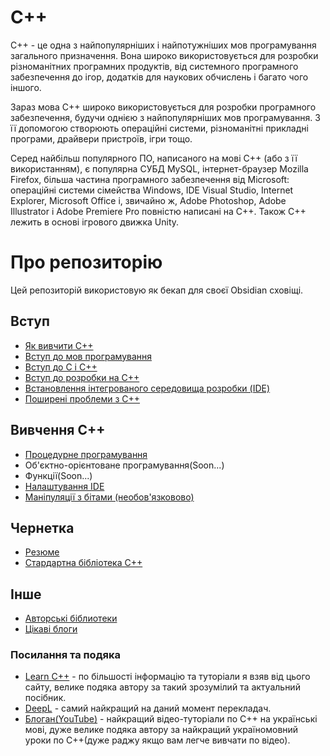 # C++
C++ - це одна з найпопулярніших і найпотужніших мов програмування загального призначення. Вона широко використовується для розробки різноманітних програмних продуктів, від системного програмного забезпечення до ігор, додатків для наукових обчислень і багато чого іншого.
 
Зараз мова C++ широко використовується для розробки програмного забезпечення, будучи однією з найпопулярніших мов програмування. З її допомогою створюють операційні системи, різноманітні прикладні програми, драйвери пристроїв, ігри тощо.

Серед найбільш популярного ПО, написаного на мові C++ (або з її використанням), є популярна СУБД MySQL, інтернет-браузер Mozilla Firefox, більша частина програмного забезпечення від Microsoft: операційні системи сімейства Windows, IDE Visual Studio, Internet Explorer, Microsoft Office і, звичайно ж, Adobe Photoshop, Adobe Illustrator і Adobe Premiere Pro повністю написані на C++. Також С++ лежить в основі ігрового движка Unity.
# Про репозиторію
Цей репозиторій використовую як бекап для своєї Obsidian сховіщі.
## Вступ
- [Як вивчити С++](./introduction/Як%20вивчити%20С++.md)
- [Вступ до мов програмування](./introduction/Вступ%20до%20мов%20програмування.md)
- [Вступ до C і C++](./introduction/Вступ%20до%20C%20і%20C++.md)
- [Вступ до розробки на C++](./introduction/Вступ%20до%20розробки%20на%20C++.md)
- [Встановлення інтегрованого середовища розробки (IDE)](./introduction/Встановлення%20інтегрованого%20середовища%20розробки%20(IDE).md)
- [Поширені проблеми з C++](./introduction/Поширені%20проблеми%20з%20C++.md)
## Вивчення С++
- [Процедурне програмування](./cpplearn/Процедурне%20програмування.md)
- Об'єктно-орієнтоване програмування(Soon...)
- Функції(Soon...)
- [Налаштування IDE](./cpplearn/Налаштування%20IDE.md)
- [Маніпуляції з бітами (необов'язковово)](./cpplearn/Маніпуляції%20з%20бітами%20(необов'язковово).md)
## Чернетка
- [Резюме](./draft/Резюме.md)
- [Стардартна бібліотека С++](./draft/Стардартна%20бібліотека%20С++.md)
## Інше
- [Авторські біблиотеки](./other/Авторські%20біблиотеки.md)
- [Цікаві блоги](./other/Цікаві%20блоги.md)
### Посилання та подяка
- [Learn C++](https://www.learncpp.com/) - по більшості інформацію та туторіали я взяв від цього сайту, велике подяка автору за такий зрозумілий та актуальний посібник.
- [DeepL](https://www.deepl.com/) - самий найкращий на даний момент перекладач.
- [Блоган(YouTube)](https://www.youtube.com/@BloganProgramming) - найкращий відео-туторіали по C++ на українські мові, дуже велике подяка автору за найкращий україномовний уроки по С++(дуже раджу якщо вам легче вивчати по відео).
